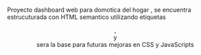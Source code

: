 Proyecto dashboard web para domotica del hogar , se encuentra estrucuturada con HTML semantico utilizando etiquetas <header>,<main> y <footer> sera la base para futuras mejoras en CSS y JavaScripts 